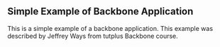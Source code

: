 ## Simple Example of Backbone Application

This is a simple example of a backbone application.
This example was described by Jeffrey Ways from tutplus Backbone course.
